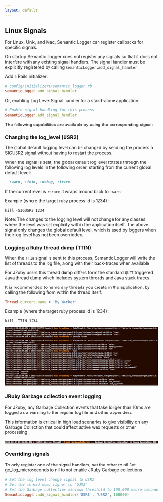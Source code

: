 ```yaml
---
layout: default
---
```


## Linux Signals

For Linux, Unix, and Mac, Semantic Logger can register callbacks for specific
signals.

On startup Semantic Logger does not register any signals so that it does not
interfere with any existing signal handlers. The signal handler must be explicitly
registered by calling `SemanticLogger.add_signal_handler`

Add a Rails initializer:

```ruby
# config/initializers/semantic_logger.rb
SemanticLogger.add_signal_handler
```
Or, enabling Log Level Signal handler for a stand-alone application:

```ruby
# Enable signal handling for this process
SemanticLogger.add_signal_handler
```

The following capabilities are available by using the corresponding signal:

### Changing the log_level (USR2)

The global default logging level can be changed by sending the process a SIGUSR2
signal without having to restart the process.

When the signal is sent, the global default log level rotates through the following
log levels in the following order, starting from the current global default level:

```ruby
  :warn, :info, :debug, :trace
```

If the current level is `:trace` it wraps around back to `:warn`

Example (where the target ruby process id is 1234) :

```
kill -SIGUSR2 1234
```

Note: The changes to the logging level will not change for any classes where the
level was set explicity within the application itself. The above signal only changes
the global default level, which is used by loggers when their log level has not
been overridden.

### Logging a Ruby thread dump (TTIN)

When the `TTIN` signal is sent to this process, Semantic Logger will write the list
of threads to the log file, along with their back-traces when available

For JRuby users this thread dump differs form the standard `QUIT` triggered
Java thread dump which includes system threads and Java stack traces.

It is recommended to name any threads you create in the application, by
calling the following from within the thread itself:
```ruby
Thread.current.name = 'My Worker'
```

Example (where the target ruby process id is 1234) :

```
kill -TTIN 1234
```

![development.log](images/thread_dump.png)

### JRuby Garbage collection event logging

For JRuby, any Garbage Collection events that take longer than 10ms are logged
as a warning to the regular log file and other appenders.

This information is critical in high load scenarios to give visibility on any
Garbage Collection that could affect active web requests or other processing.

![development.log](images/gc_output.png)

### Overriding signals

To only register one of the signal handlers, set the other to nil
Set gc_log_microseconds to nil to not enable JRuby Garbage collections

```ruby
# Set the log level change signal to USR1
# Set the thread dump signal to 'USR2'
# Set the Garbage collection minimum threshold to 100,000 micro-seconds
SemanticLogger.add_signal_handler('USR1', 'USR2', 100000)
```
